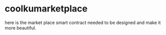 # coolkumarketplace
here is the market place smart contract needed to be designed and make it more beautiful. 
